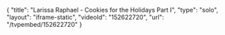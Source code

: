 {
    "title": "Larissa Raphael - Cookies for the Holidays Part I",
    "type": "solo",
    "layout": "iframe-static",
    "videoId": "152622720",
    "url": "\/tvpembed\/152622720"
}